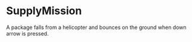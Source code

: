 # SupplyMission
A package falls from a helicopter and bounces on the ground when down arrow is pressed.